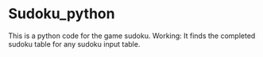 # Sudoku_python
This is a python code for the game sudoku.  Working: It finds the completed sudoku table for any sudoku input table.
